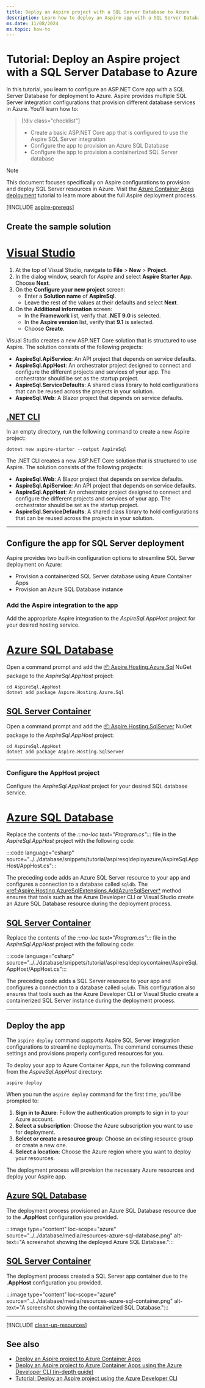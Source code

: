 ```yaml
---
title: Deploy an Aspire project with a SQL Server Database to Azure
description: Learn how to deploy an Aspire app with a SQL Server Database that connects to Azure
ms.date: 11/08/2024
ms.topic: how-to
---
```


# Tutorial: Deploy an Aspire project with a SQL Server Database to Azure

In this tutorial, you learn to configure an ASP.NET Core app with a SQL Server Database for deployment to Azure. Aspire provides multiple SQL Server integration configurations that provision different database services in Azure. You'll learn how to:

> [!div class="checklist"]
>
> - Create a basic ASP.NET Core app that is configured to use the Aspire SQL Server integration
> - Configure the app to provision an Azure SQL Database
> - Configure the app to provision a containerized SQL Server database

> [!NOTE]
> This document focuses specifically on Aspire configurations to provision and deploy SQL Server resources in Azure. Visit the [Azure Container Apps deployment](/dotnet/aspire/deployment/azure/aca-deployment?branch=pr-en-us-532&tabs=visual-studio%2Clinux%2Cpowershell&pivots=azure-azd) tutorial to learn more about the full Aspire deployment process.

[!INCLUDE [aspire-prereqs](../../includes/aspire-prereqs.md)]

## Create the sample solution

# [Visual Studio](#tab/visual-studio)

1. At the top of Visual Studio, navigate to **File** > **New** > **Project**.
1. In the dialog window, search for *Aspire* and select **Aspire Starter App**. Choose **Next**.
1. On the **Configure your new project** screen:
    - Enter a  **Solution name** of **AspireSql**.
    - Leave the rest of the values at their defaults and select **Next**.
1. On the **Additional information** screen:
    - In the **Framework** list, verify that **.NET 9.0** is selected.
    - In the **Aspire version** list, verify that **9.1** is selected.
    - Choose **Create**.

Visual Studio creates a new ASP.NET Core solution that is structured to use Aspire. The solution consists of the following projects:

- **AspireSql.ApiService**: An API project that depends on service defaults.
- **AspireSql.AppHost**: An orchestrator project designed to connect and configure the different projects and services of your app. The orchestrator should be set as the startup project.
- **AspireSql.ServiceDefaults**: A shared class library to hold configurations that can be reused across the projects in your solution.
- **AspireSql.Web**: A Blazor project that depends on service defaults.

## [.NET CLI](#tab/cli)

In an empty directory, run the following command to create a new Aspire project:

```dotnetcli
dotnet new aspire-starter --output AspireSql
```

The .NET CLI creates a new ASP.NET Core solution that is structured to use Aspire. The solution consists of the following projects:

- **AspireSql.Web**: A Blazor project that depends on service defaults.
- **AspireSql.ApiService**: An API project that depends on service defaults.
- **AspireSql.AppHost**: An orchestrator project designed to connect and configure the different projects and services of your app. The orchestrator should be set as the startup project.
- **AspireSql.ServiceDefaults**: A shared class library to hold configurations that can be reused across the projects in your solution.

---

## Configure the app for SQL Server deployment

Aspire provides two built-in configuration options to streamline SQL Server deployment on Azure:

- Provision a containerized SQL Server database using Azure Container Apps
- Provision an Azure SQL Database instance

### Add the Aspire integration to the app

Add the appropriate Aspire integration to the _AspireSql.AppHost_ project for your desired hosting service.

# [Azure SQL Database](#tab/azure-sql)

Open a command prompt and add the [📦 Aspire.Hosting.Azure.Sql](https://www.nuget.org/packages/Aspire.Hosting.Azure.Sql) NuGet package to the _AspireSql.AppHost_ project:

```dotnetcli
cd AspireSql.AppHost
dotnet add package Aspire.Hosting.Azure.Sql
```

## [SQL Server Container](#tab/sql-container)

Open a command prompt and add the [📦 Aspire.Hosting.SqlServer](https://www.nuget.org/packages/Aspire.Hosting.SqlServer) NuGet package to the _AspireSql.AppHost_ project:

```dotnetcli
cd AspireSql.AppHost
dotnet add package Aspire.Hosting.SqlServer
```

---

### Configure the AppHost project

Configure the _AspireSql.AppHost_ project for your desired SQL database service.

# [Azure SQL Database](#tab/azure-sql)

Replace the contents of the _:::no-loc text="Program.cs":::_ file in the _AspireSql.AppHost_ project with the following code:

:::code language="csharp" source="../../database/snippets/tutorial/aspiresqldeployazure/AspireSql.AppHost/AppHost.cs":::

The preceding code adds an Azure SQL Server resource to your app and configures a connection to a database called `sqldb`. The <xref:Aspire.Hosting.AzureSqlExtensions.AddAzureSqlServer*> method ensures that tools such as the Azure Developer CLI or Visual Studio create an Azure SQL Database resource during the deployment process.

## [SQL Server Container](#tab/sql-container)

Replace the contents of the _:::no-loc text="Program.cs":::_ file in the _AspireSql.AppHost_ project with the following code:

:::code language="csharp" source="../../database/snippets/tutorial/aspiresqldeploycontainer/AspireSql.AppHost/AppHost.cs":::

The preceding code adds a SQL Server resource to your app and configures a connection to a database called `sqldb`. This configuration also ensures that tools such as the Azure Developer CLI or Visual Studio create a containerized SQL Server instance during the deployment process.

---

## Deploy the app

The `aspire deploy` command supports Aspire SQL Server integration configurations to streamline deployments. The command consumes these settings and provisions properly configured resources for you.

To deploy your app to Azure Container Apps, run the following command from the _AspireSql.AppHost_ directory:

```Aspire
aspire deploy
```

When you run the `aspire deploy` command for the first time, you'll be prompted to:

1. **Sign in to Azure**: Follow the authentication prompts to sign in to your Azure account.
1. **Select a subscription**: Choose the Azure subscription you want to use for deployment.
1. **Select or create a resource group**: Choose an existing resource group or create a new one.
1. **Select a location**: Choose the Azure region where you want to deploy your resources.

The deployment process will provision the necessary Azure resources and deploy your Aspire app.

## [Azure SQL Database](#tab/azure-sql)

The deployment process provisioned an Azure SQL Database resource due to the **.AppHost** configuration you provided.

:::image type="content" loc-scope="azure" source="../../database/media/resources-azure-sql-database.png" alt-text="A screenshot showing the deployed Azure SQL Database.":::

## [SQL Server Container](#tab/sql-container)

The deployment process created a SQL Server app container due to the **.AppHost** configuration you provided.

:::image type="content" loc-scope="azure" source="../../database/media/resources-azure-sql-container.png" alt-text="A screenshot showing the containerized SQL Database.":::

---

[!INCLUDE [clean-up-resources](../../includes/clean-up-resources.md)]

## See also

- [Deploy an Aspire project to Azure Container Apps](../azd/aca-deployment.md)
- [Deploy an Aspire project to Azure Container Apps using the Azure Developer CLI (in-depth guide)](../azd/aca-deployment-azd-in-depth.md)
- [Tutorial: Deploy an Aspire project using the Azure Developer CLI](../azd/aca-deployment-github-actions.md)
